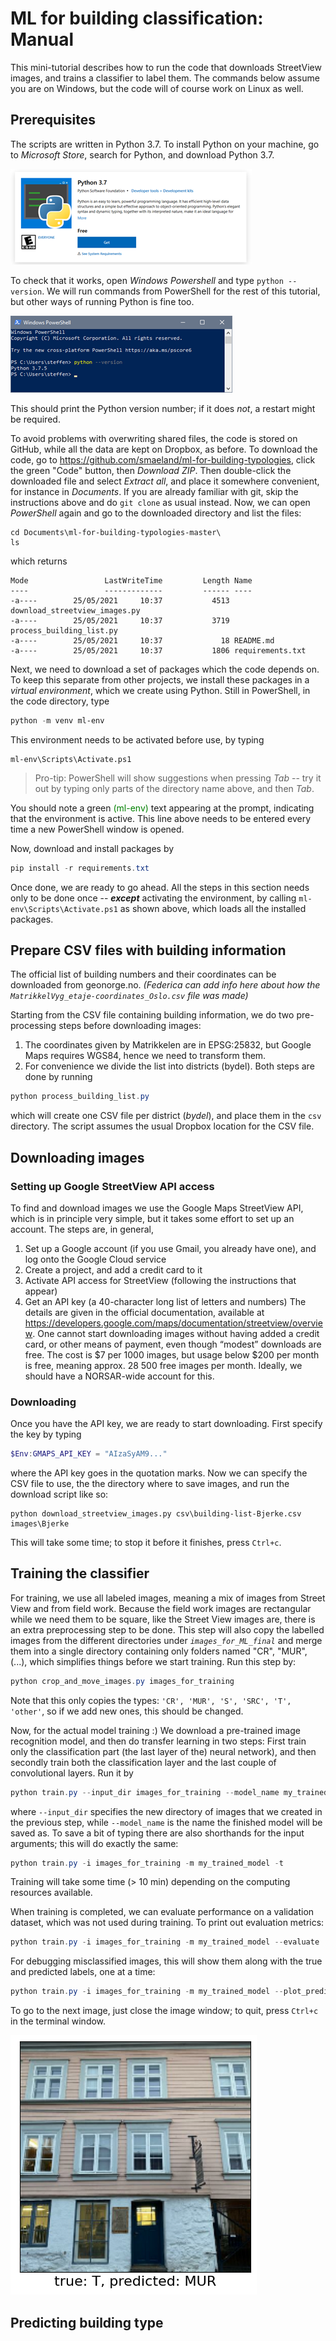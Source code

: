 
# ML for building classification: Manual

This mini-tutorial describes how to run the code that downloads StreetView
images, and trains a classifier to label them. The commands below assume you are
on Windows, but the code will of course work on Linux as well.

## Prerequisites 

The scripts are written in Python 3.7. To install Python on your machine, go to
_Microsoft Store_, search for Python, and download Python 3.7.

![image](figures/ms-store-python.png)

To check that it works, open _Windows Powershell_ and type `python --version`. We
will run commands from PowerShell for the rest of this tutorial, but other ways
of running Python is fine too.

![image](figures/powershell.png)

This should print the Python version number; if it does _not_, a restart might be
required. 

To avoid problems with overwriting shared files, the code is stored on GitHub,
while all the data are kept on Dropbox, as before. To download the code,
go to https://github.com/smaeland/ml-for-building-typologies, click the green
"Code" button, then _Download ZIP_. Then double-click the downloaded file and
select _Extract all_, and place it somewhere convenient, for instance in
_Documents_. If you are already familiar with git, skip the instructions above
and do `git clone` as usual instead. 
Now, we can open _PowerShell_ again and go to the downloaded directory and list
the files:
```
cd Documents\ml-for-building-typologies-master\
ls
```
which returns
```
Mode                 LastWriteTime         Length Name
----                 -------------         ------ ----
-a----        25/05/2021     10:37           4513 download_streetview_images.py
-a----        25/05/2021     10:37           3719 process_building_list.py
-a----        25/05/2021     10:37             18 README.md
-a----        25/05/2021     10:37           1806 requirements.txt 
```

Next, we need to download a set of packages which the code depends on. To keep
this separate from other projects, we install these packages in a _virtual
environment_, which we create using Python. Still in PowerShell, in the code
directory, type
```powershell
python -m venv ml-env
```
This environment needs to be activated before use, by typing
```
ml-env\Scripts\Activate.ps1
```

> Pro-tip: PowerShell will show suggestions when pressing _Tab_ -- try it out by
> typing only parts of the directory name above, and then _Tab_.

You should note a green <span style="color:green">(ml-env)</span> text
appearing at the prompt, indicating that the environment is active. This line
above needs to be entered every time a new PowerShell window is opened.

Now, download and install packages by 
```powershell
pip install -r requirements.txt
```
Once done, we are ready to go ahead. All the steps in this section needs only
to be done once -- _**except**_ activating the environment, by calling
`ml-env\Scripts\Activate.ps1` as shown above, which loads all the installed
packages. 

## Prepare CSV files with building information

The official list of building numbers and their coordinates can be downloaded
from geonorge.no. 
_(Federica can add info here about how the `MatrikkelVyg_etaje-coordinates_Oslo.csv`
file was made)_

Starting from the CSV file containing building information, we do two
pre-processing steps before downloading images:
 1. The coordinates given by Matrikkelen are in EPSG:25832, but Google Maps
    requires WGS84, hence we need to transform them.
 2. For convenience we divide the list into districts (bydel). 
    Both steps are done by running 
```powershell
python process_building_list.py
```
which will create one CSV file per district (_bydel_), and place them in the
`csv` directory. The script assumes the usual Dropbox location for the CSV file.

## Downloading images

### Setting up Google StreetView API access

To find and download images we use the Google Maps StreetView API, which is in
principle very simple, but it takes some effort to set up an account. The steps
are, in general,
 1. Set up a Google account (if you use Gmail, you already have one), and log
    onto the Google Cloud service 
 2. Create a project, and add a credit card to it 
 3. Activate API access for StreetView (following the instructions that appear)
 4. Get an API key (a 40-character long list of letters and numbers)
The details are given in the official documentation, available at
https://developers.google.com/maps/documentation/streetview/overview. One
cannot start downloading images without having added a credit card, or other
means of payment, even though “modest” downloads are free. The cost is $7 per
1000 images, but usage below $200 per month is free, meaning approx. 28 500
free images per month. Ideally, we should have a NORSAR-wide account for this.

### Downloading

Once you have the API key, we are ready to start downloading. First specify
the key by typing
```powershell
$Env:GMAPS_API_KEY = "AIzaSyAM9..."
```
where the API key goes in the quotation marks. Now we can specify the CSV file
to use, the the directory where to save images, and run the download script
like so:
```
python download_streetview_images.py csv\building-list-Bjerke.csv images\Bjerke
```
This will take some time; to stop it before it finishes, press `Ctrl+c`.


## Training the classifier

For training, we use all labeled images, meaning a mix of images from Street View
and from field work. Because the field work images are rectangular while we need
them to be square, like the Street View images are, there is an extra preprocessing
step to be done. This step will also copy the labelled images from the different 
directories under _`images_for_ML_final`_ and merge them into a single directory
containing only folders named "CR", "MUR", (...), which simplifies things before
we start training. Run this step by:
```powershell
python crop_and_move_images.py images_for_training
```
Note that this only copies the types: `'CR', 'MUR', 'S', 'SRC', 'T', 'other'`,
so if we add new ones, this should be changed.

Now, for the actual model training :) 
We download a pre-trained image recognition model, and then do transfer learning
in two steps: First train only the classification part (the last layer of the)
neural network), and then secondly train both the classification layer and the
last couple of convolutional layers. Run it by
```powershell
python train.py --input_dir images_for_training --model_name my_trained_model --train
```
where `--input_dir` specifies the new directory of images that we created in the
previous step, while `--model_name` is the name the finished model will be saved as.
To save a bit of typing there are also shorthands for the input arguments; this will
do exactly the same:
```powershell
python train.py -i images_for_training -m my_trained_model -t
```
Training will take some time (> 10 min) depending on the computing resources available.

When training is completed, we can evaluate performance on a validation dataset, which was
not used during training. To print out evaluation metrics:
```powershell
python train.py -i images_for_training -m my_trained_model --evaluate
```
For debugging misclassified images, this will show them along with the true and predicted
labels, one at a time:
```powershell
python train.py -i images_for_training -m my_trained_model --plot_predicted
```
To go to the next image, just close the image window; to quit, press `Ctrl+c` in
the terminal window.

![image](figures/misclassified-example.png)

## Predicting building type

